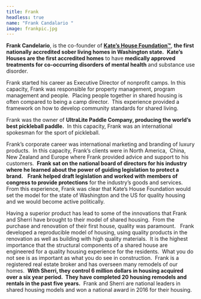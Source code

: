 ```yaml
---
title: Frank
headless: true
name: "Frank Candalario "
image: frankpic.jpg
---
```

**Frank Candelario**, is the co-founder of **[Kate’s House Foundation™](https://www.kateshousefoundation.org/)**, **the first nationally accredited sober living homes in Washington state.**  **Kate’s Houses are the first accredited homes** to have **medically approved treatments for co-occurring disorders of mental health** and substance use disorder. 

Frank started his career as Executive Director of nonprofit camps. In this capacity, Frank was responsible for property management, program management and people.  Placing people together in shared housing is often compared to being a camp director.  This experience provided a framework on how to develop community standards for shared living.

Frank was the owner of **UltraLite Paddle Company, producing the world’s best pickleball paddle.**  In this capacity, Frank was an international spokesman for the sport of pickleball. 

Frank’s corporate career was international marketing and branding of luxury products.  In this capacity, Frank’s clients were in North America,  China, New Zealand and Europe where Frank provided advice and support to his customers.  **Frank sat on the national board of directors for his industry where he learned about the power of guiding legislation to protect a brand.**   **Frank helped draft legislation and worked with members of congress to provide protections** for the industry’s goods and services.   From this experience, Frank was clear that Kate’s House Foundation would set the model for the state of Washington and the US for quality housing and we would become active politically.

Having a superior product has lead to some of the innovations that Frank and Sherri have brought to their model of shared housing.  From the purchase and renovation of their first house, quality was paramount.   Frank developed a reproducible model of housing, using quality products in the renovation as well as building with high quality materials.  It is the highest importance that the structural components of a shared house are engineered for a quality housing experience for the residents.  What you do not see is as important as what you do see in construction.  Frank is a registered real estate broker and has overseen many remodels of our homes.  **With Sherri, they control 6 million dollars in housing acquired over a six year period.  They have completed 20 housing remodels and rentals in the past five years.**  Frank and Sherri are national leaders in shared housing models and won a national award in 2016 for their housing.